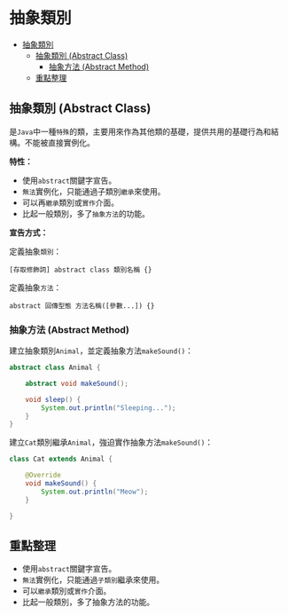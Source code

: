 # 抽象類別

<!-- TOC -->
* [抽象類別](#抽象類別)
  * [抽象類別 (Abstract Class)](#抽象類別-abstract-class)
    * [抽象方法 (Abstract Method)](#抽象方法-abstract-method)
  * [重點整理](#重點整理)
<!-- TOC -->

## 抽象類別 (Abstract Class)

是`Java`中一種`特殊`的類，主要用來作為其他類的基礎，提供共用的基礎行為和結構。不能被直接實例化。

**特性：**

- 使用`abstract`關鍵字宣告。
- `無法`實例化，只能通過子類別`繼承`來使用。
- 可以再`繼承`類別或`實作`介面。
- 比起一般類別，多了`抽象方法`的功能。

**宣告方式：**

定義抽象`類別`：

```text
[存取修飾詞] abstract class 類別名稱 {}
```

定義抽象`方法`：

```text
abstract 回傳型態 方法名稱([參數...]) {}
```

### 抽象方法 (Abstract Method)

建立抽象類別`Animal`，並定義抽象方法`makeSound()`：

```java
abstract class Animal {

    abstract void makeSound();

    void sleep() {
        System.out.println("Sleeping...");
    }
}
```

建立`Cat`類別繼承`Animal`，強迫實作抽象方法`makeSound()`：

```java
class Cat extends Animal {

    @Override
    void makeSound() {
        System.out.println("Meow");
    }

}
```

## 重點整理

- 使用`abstract`關鍵字宣告。
- `無法`實例化，只能通過`子類別`繼承來使用。
- 可以`繼承`類別或`實作`介面。
- 比起一般類別，多了抽象方法的功能。


